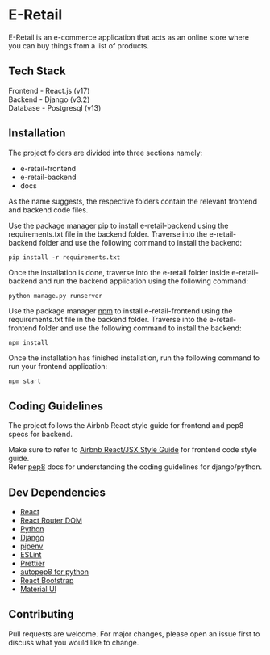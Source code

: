 # E-Retail

E-Retail is an e-commerce application that acts as an online store where you can buy things from a list of products.

## Tech Stack

Frontend - React.js (v17)  
Backend - Django (v3.2)  
Database - Postgresql (v13)

## Installation

The project folders are divided into three sections namely:

- e-retail-frontend
- e-retail-backend
- docs

As the name suggests, the respective folders contain the relevant frontend and backend code files.

Use the package manager [pip](https://pip.pypa.io/en/stable/) to install e-retail-backend using the requirements.txt file in the backend folder. Traverse into the e-retail-backend folder and use the following command to install the backend:

```terminal
pip install -r requirements.txt
```

Once the installation is done, traverse into the e-retail folder inside e-retail-backend and run the backend application using the following command:

```terminal
python manage.py runserver
```

Use the package manager [npm](https://www.npmjs.com/) to install e-retail-frontend using the requirements.txt file in the backend folder. Traverse into the e-retail-frontend folder and use the following command to install the backend:

```terminal
npm install
```

Once the installation has finished installation, run the following command to run your frontend application:

```bash
npm start
```

## Coding Guidelines

The project follows the Airbnb React style guide for frontend and pep8 specs for backend.

Make sure to refer to [Airbnb React/JSX Style Guide](https://airbnb.io/javascript/react/) for frontend code style guide.  
Refer [pep8](https://www.python.org/dev/peps/pep-0008/) docs for understanding the coding guidelines for django/python.

## Dev Dependencies

- [React](https://reactjs.org/)
- [React Router DOM](https://reactrouter.com/web/guides/quick-start)
- [Python](https://www.python.org/)
- [Django](https://www.djangoproject.com/)
- [pipenv](https://pypi.org/project/pipenv/)
- [ESLint](https://eslint.org/)
- [Prettier](https://prettier.io/)
- [autopep8 for python](https://pypi.org/project/autopep8/)
- [React Bootstrap](https://react-bootstrap.github.io/)
- [Material UI](https://mui.com/)

## Contributing

Pull requests are welcome. For major changes, please open an issue first to discuss what you would like to change.

